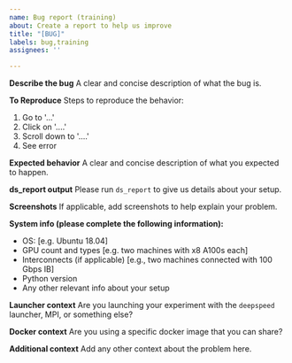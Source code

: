 ```yaml
---
name: Bug report (training)
about: Create a report to help us improve
title: "[BUG]"
labels: bug,training
assignees: ''

---
```


**Describe the bug**
A clear and concise description of what the bug is.

**To Reproduce**
Steps to reproduce the behavior:
1. Go to '...'
2. Click on '....'
3. Scroll down to '....'
4. See error

**Expected behavior**
A clear and concise description of what you expected to happen.

**ds_report output**
Please run `ds_report` to give us details about your setup.

**Screenshots**
If applicable, add screenshots to help explain your problem.

**System info (please complete the following information):**
 - OS: [e.g. Ubuntu 18.04]
 - GPU count and types [e.g. two machines with x8 A100s each]
 - Interconnects (if applicable) [e.g., two machines connected with 100 Gbps IB]
 - Python version
 - Any other relevant info about your setup

**Launcher context**
Are you launching your experiment with the `deepspeed` launcher, MPI, or something else?

**Docker context**
Are you using a specific docker image that you can share?

**Additional context**
Add any other context about the problem here.
